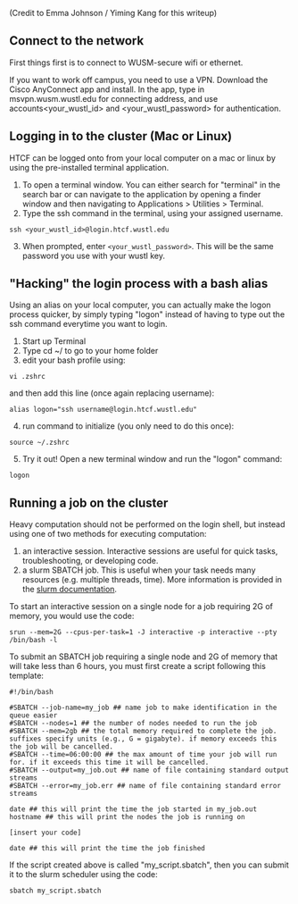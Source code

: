 (Credit to Emma Johnson / Yiming Kang for this writeup)

## Connect to the network
First things first is to connect to WUSM-secure wifi or ethernet.

If you want to work off campus, you need to use a VPN. Download the Cisco AnyConnect app and install. In the app, type in msvpn.wusm.wustl.edu for connecting address, and use accounts\<your_wustl_id> and <your_wustl_password> for authentication.

## Logging in to the cluster (Mac or Linux)
HTCF can be logged onto from your local computer on a mac or linux by using the pre-installed terminal application.
1. To open a terminal window. You can either search for "terminal" in the search bar or can navigate to the application by opening a finder window and then navigating to Applications > Utilities > Terminal.
2. Type the ssh command in the terminal, using your assigned username.

```
ssh <your_wustl_id>@login.htcf.wustl.edu
```

3. When prompted, enter ```<your_wustl_password>```. This will be the same password you use with your wustl key.

## "Hacking" the login process with a bash alias
Using an alias on your local computer, you can actually make the logon process quicker, by simply typing "logon" instead of having to type out the ssh command everytime you want to login.

1. Start up Terminal
2. Type cd ~/ to go to your home folder
3. edit your bash profile using:
```
vi .zshrc
```
and then add this line (once again replacing username):
```
alias logon="ssh username@login.htcf.wustl.edu"
```
4. run command to initialize (you only need to do this once):
```
source ~/.zshrc
```
5. Try it out! Open a new terminal window and run the "logon" command:
```
logon
```

## Running a job on the cluster

Heavy computation should not be performed on the login shell, but instead using one of two methods for executing computation:

1. an interactive session. Interactive sessions are useful for quick tasks, troubleshooting, or developing code. 
2. a slurm SBATCH job. This is useful when your task needs many resources (e.g. multiple threads, time). More information is provided in the [slurm documentation](https://slurm.schedmd.com/documentation.html).

To start an interactive session on a single node for a job requiring 2G of memory, you would use the code: 
```
srun --mem=2G --cpus-per-task=1 -J interactive -p interactive --pty /bin/bash -l
```

To submit an SBATCH job requiring a single node and 2G of memory that will take less than 6 hours, you must first create a script following this template:
```
#!/bin/bash

#SBATCH --job-name=my_job ## name job to make identification in the queue easier
#SBATCH --nodes=1 ## the number of nodes needed to run the job
#SBATCH --mem=2gb ## the total memory required to complete the job. suffixes specify units (e.g., G = gigabyte). if memory exceeds this the job will be cancelled.
#SBATCH --time=06:00:00 ## the max amount of time your job will run for. if it exceeds this time it will be cancelled.
#SBATCH --output=my_job.out ## name of file containing standard output streams
#SBATCH --error=my_job.err ## name of file containing standard error streams

date ## this will print the time the job started in my_job.out
hostname ## this will print the nodes the job is running on 

[insert your code]

date ## this will print the time the job finished 
```

If the script created above is called "my_script.sbatch", then you can submit it to the slurm scheduler using the code:
```
sbatch my_script.sbatch
```


